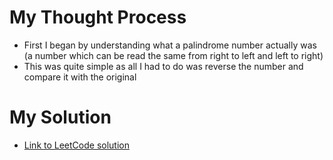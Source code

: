 # My Thought Process
- First I began by understanding what a palindrome number actually was (a number which can be read the same from right to left and left to right)
- This was quite simple as all I had to do was reverse the number and compare it with the original

# My Solution
- [Link to LeetCode solution](https://leetcode.com/problems/palindrome-number/submissions/1537277919/)
